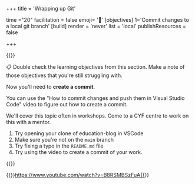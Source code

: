 +++
title = 'Wrapping up Git'

time ="20"
facilitation = false
emoji= '🎁'
[objectives]
    1='Commit changes to a local git branch'
[build]
  render = 'never'
  list = 'local'
  publishResources = false

+++

{{<note type="activity" title="Creating a commit - Figure it out 🔍">}}

📋 Double check the learning objectives from this section. Make a note of those objectives that you're still struggling with.

Now you'll need to **create a commit**.

You can use the "How to commit changes and push them in Visual Studio Code" video to figure out how to create a commit.

We'll cover this topic often in workshops. Come to a CYF centre to work on this with a mentor.

1. Try opening your clone of education-blog in VSCode
2. Make sure you're not on the `main` branch
3. Try fixing a typo in the `README.md` file
4. Try using the video to create a commit of your work.

{{</note>}}

{{<youtube>}}https://www.youtube.com/watch?v=B8RSMBSzFuA{{</youtube>}}
